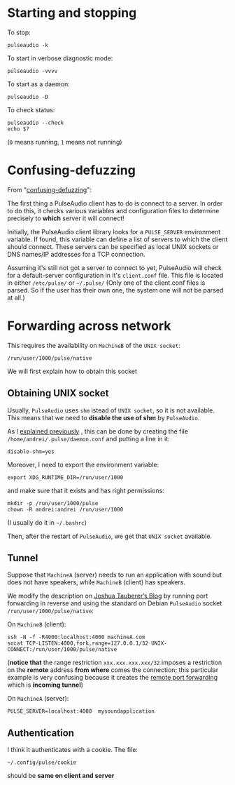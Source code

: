 Starting and stopping
=====================

To stop:

    pulseaudio -k

To start in verbose diagnostic mode:

    pulseaudio -vvvv

To start as a daemon:

    pulseaudio -D

To check status:

    pulseaudio --check
    echo $?

(`0` means running, `1` means not running)

Confusing-defuzzing
===================

<a name="sectionColinGuthr"></a>

From "[confusing-defuzzing](http://colin.guthr.ie/2009/08/sound-on-linux-is-confusing-defuzzing-part-2-pulseaudio/)":

The first thing a PulseAudio client has to do is connect to a server.
In order to do this, it checks various variables and configuration files to determine precisely to __which__ server it will connect!

Initially, the PulseAudio client library looks for a `PULSE_SERVER` environment variable.
If found, this variable can define a list of servers to which the client should connect.
These servers can be specified as local UNIX sockets or DNS names/IP addresses for a TCP connection.

Assuming it's still not got a server to connect to yet, PulseAudio will check for a default-server
configuration in it's `client.conf` file. This file is located in either `/etc/pulse/` or `~/.pulse/`
(Only one of the client.conf files is parsed. So if the user has their own one, the system one will not be parsed at all.)


Forwarding across network
=========================

This requires the availability on `MachineB` of the `UNIX socket`:

    /run/user/1000/pulse/native

We will first explain how to obtain this socket


Obtaining UNIX socket
---------------------

Usually, `PulseAudio` uses `shm` istead of `UNIX socket`, so it is not available. This means that we need to __disable the use of shm__ by `PulseAudio`.

As I [explained previously](#sectionColinGuthr) , this can be done by creating the file `/home/andrei/.pulse/daemon.conf` and putting a line in it:

    disable-shm=yes

Moreover, I need to export the environment variable:

    export XDG_RUNTIME_DIR=/run/user/1000

and make sure that it exists and has right permissions:

    mkdir -p /run/user/1000/pulse
    chown -R andrei:andrei /run/user/1000

(I usually do it in `~/.bashrc`)

Then, after the restart of `PulseAudio`, we get that `UNIX socket` available. 

Tunnel
------

Suppose that `MachineA` (server) needs to run an application with sound but does not have speakers, while
`MachineB` (client) has speakers.

We modify the description on [Joshua Tauberer’s Blog](https://razor.occams.info/blog/2009/02/11/pulseaudio-sound-forwarding-across-a-network/)
by running port forwarding in reverse and using the standard on Debian `PulseAudio` socket `/run/user/1000/pulse/native`:

On `MachineB` (client):

    ssh -N -f -R4000:localhost:4000 machineA.com
    socat TCP-LISTEN:4000,fork,range=127.0.0.1/32 UNIX-CONNECT:/run/user/1000/pulse/native

(__notice that__ the range restriction `xxx.xxx.xxx.xxx/32` imposes a restriction on the __remote__ address __from where__ comes the connection;
this particular example  is very confusing because it creates the [remote port forwarding](../server/ssh.md) which is __incoming tunnel__)

On `MachineA` (server):

    PULSE_SERVER=localhost:4000  mysoundapplication


Authentication
--------------

I think it authenticates with a cookie. The file:

    ~/.config/pulse/cookie

should be __same on client and server__


